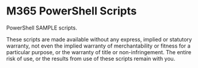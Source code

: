 # M365 PowerShell Scripts
PowerShell SAMPLE scripts. 

These scripts are made available without any express, implied or statutory warranty, not even the implied warranty of merchantability or fitness for a particular purpose, or the warranty of title or non-infringement. The entire risk of use, or the results from use of these scripts remain with you.
